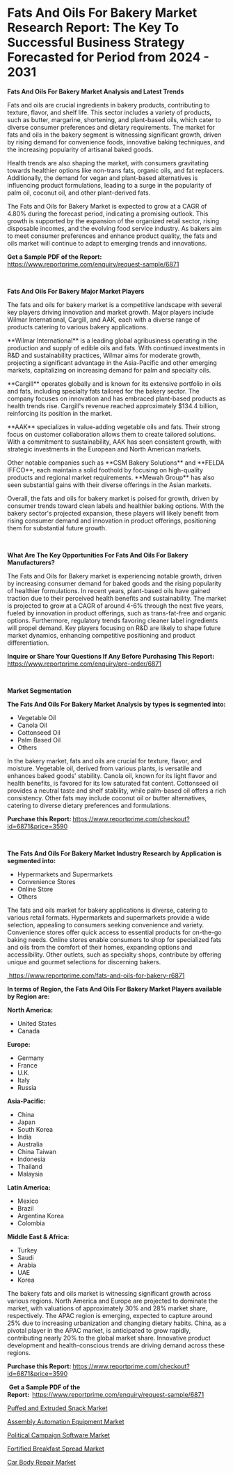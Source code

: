 <p><h1>Fats And Oils For Bakery Market Research Report: The Key To Successful Business Strategy Forecasted for Period from 2024 - 2031</h1></p><p><strong>Fats And Oils For Bakery Market Analysis and Latest Trends</strong></p>
<p><p>Fats and oils are crucial ingredients in bakery products, contributing to texture, flavor, and shelf life. This sector includes a variety of products, such as butter, margarine, shortening, and plant-based oils, which cater to diverse consumer preferences and dietary requirements. The market for fats and oils in the bakery segment is witnessing significant growth, driven by rising demand for convenience foods, innovative baking techniques, and the increasing popularity of artisanal baked goods.</p><p>Health trends are also shaping the market, with consumers gravitating towards healthier options like non-trans fats, organic oils, and fat replacers. Additionally, the demand for vegan and plant-based alternatives is influencing product formulations, leading to a surge in the popularity of palm oil, coconut oil, and other plant-derived fats.</p><p>The Fats and Oils for Bakery Market is expected to grow at a CAGR of 4.80% during the forecast period, indicating a promising outlook. This growth is supported by the expansion of the organized retail sector, rising disposable incomes, and the evolving food service industry. As bakers aim to meet consumer preferences and enhance product quality, the fats and oils market will continue to adapt to emerging trends and innovations.</p></p>
<p><strong>Get a Sample PDF of the Report:&nbsp;</strong> <a href="https://www.reportprime.com/enquiry/request-sample/6871">https://www.reportprime.com/enquiry/request-sample/6871</a></p>
<p>&nbsp;</p>
<p><strong>Fats And Oils For Bakery Major Market Players</strong></p>
<p><p>The fats and oils for bakery market is a competitive landscape with several key players driving innovation and market growth. Major players include Wilmar International, Cargill, and AAK, each with a diverse range of products catering to various bakery applications.</p><p>**Wilmar International** is a leading global agribusiness operating in the production and supply of edible oils and fats. With continued investments in R&D and sustainability practices, Wilmar aims for moderate growth, projecting a significant advantage in the Asia-Pacific and other emerging markets, capitalizing on increasing demand for palm and specialty oils.</p><p>**Cargill** operates globally and is known for its extensive portfolio in oils and fats, including specialty fats tailored for the bakery sector. The company focuses on innovation and has embraced plant-based products as health trends rise. Cargill's revenue reached approximately $134.4 billion, reinforcing its position in the market.</p><p>**AAK** specializes in value-adding vegetable oils and fats. Their strong focus on customer collaboration allows them to create tailored solutions. With a commitment to sustainability, AAK has seen consistent growth, with strategic investments in the European and North American markets.</p><p>Other notable companies such as **CSM Bakery Solutions** and **FELDA IFFCO**, each maintain a solid foothold by focusing on high-quality products and regional market requirements. **Mewah Group** has also seen substantial gains with their diverse offerings in the Asian markets.</p><p>Overall, the fats and oils for bakery market is poised for growth, driven by consumer trends toward clean labels and healthier baking options. With the bakery sector's projected expansion, these players will likely benefit from rising consumer demand and innovation in product offerings, positioning them for substantial future growth.</p></p>
<p>&nbsp;</p>
<p><strong>What Are The Key Opportunities For Fats And Oils For Bakery Manufacturers?</strong></p>
<p><p>The Fats and Oils for Bakery market is experiencing notable growth, driven by increasing consumer demand for baked goods and the rising popularity of healthier formulations. In recent years, plant-based oils have gained traction due to their perceived health benefits and sustainability. The market is projected to grow at a CAGR of around 4-6% through the next five years, fueled by innovation in product offerings, such as trans-fat-free and organic options. Furthermore, regulatory trends favoring cleaner label ingredients will propel demand. Key players focusing on R&D are likely to shape future market dynamics, enhancing competitive positioning and product differentiation.</p></p>
<p><strong>Inquire or Share Your Questions If Any Before Purchasing This Report:</strong> <a href="https://www.reportprime.com/enquiry/pre-order/6871">https://www.reportprime.com/enquiry/pre-order/6871</a></p>
<p>&nbsp;</p>
<p><strong>Market Segmentation</strong></p>
<p><strong>The Fats And Oils For Bakery Market Analysis by types is segmented into:</strong></p>
<p><ul><li>Vegetable Oil</li><li>Canola Oil</li><li>Cottonseed Oil</li><li>Palm Based Oil</li><li>Others</li></ul></p>
<p><p>In the bakery market, fats and oils are crucial for texture, flavor, and moisture. Vegetable oil, derived from various plants, is versatile and enhances baked goods' stability. Canola oil, known for its light flavor and health benefits, is favored for its low saturated fat content. Cottonseed oil provides a neutral taste and shelf stability, while palm-based oil offers a rich consistency. Other fats may include coconut oil or butter alternatives, catering to diverse dietary preferences and formulations.</p></p>
<p><strong>Purchase this Report:&nbsp;</strong><a href="https://www.reportprime.com/checkout?id=6871&price=3590">https://www.reportprime.com/checkout?id=6871&price=3590</a></p>
<p>&nbsp;</p>
<p><strong>The Fats And Oils For Bakery Market Industry Research by Application is segmented into:</strong></p>
<p><ul><li>Hypermarkets and Supermarkets</li><li>Convenience Stores</li><li>Online Store</li><li>Others</li></ul></p>
<p><p>The fats and oils market for bakery applications is diverse, catering to various retail formats. Hypermarkets and supermarkets provide a wide selection, appealing to consumers seeking convenience and variety. Convenience stores offer quick access to essential products for on-the-go baking needs. Online stores enable consumers to shop for specialized fats and oils from the comfort of their homes, expanding options and accessibility. Other outlets, such as specialty shops, contribute by offering unique and gourmet selections for discerning bakers.</p></p>
<p><a href="https://www.reportprime.com/fats-and-oils-for-bakery-r6871">&nbsp;https://www.reportprime.com/fats-and-oils-for-bakery-r6871</a></p>
<p><strong>In terms of Region, the Fats And Oils For Bakery Market Players available by Region are:</strong></p>
<p>
    <p> <strong> North America: </strong>
        <ul>
            <li>United States</li>
            <li>Canada</li>
        </ul>
        </p> 
    <p> <strong> Europe: </strong>
        <ul>
            <li>Germany</li>
            <li>France</li>
            <li>U.K.</li>
            <li>Italy</li>
            <li>Russia</li>
        </ul>
        </p> 
    <p> <strong> Asia-Pacific: </strong>
        <ul>
            <li>China</li>
            <li>Japan</li>
            <li>South Korea</li>
            <li>India</li>
            <li>Australia</li>
            <li>China Taiwan</li>
            <li>Indonesia</li>
            <li>Thailand</li>
            <li>Malaysia</li>
        </ul>
        </p> 
    <p> <strong> Latin America: </strong>
        <ul>
            <li>Mexico</li>
            <li>Brazil</li>
            <li>Argentina Korea</li>
            <li>Colombia</li>
        </ul>
        </p> 
    <p> <strong> Middle East & Africa: </strong>
        <ul>
            <li>Turkey</li>
            <li>Saudi</li>
            <li>Arabia</li>
            <li>UAE</li>
            <li>Korea</li>
        </ul>
    </p>
    </p>
<p><p>The bakery fats and oils market is witnessing significant growth across various regions. North America and Europe are projected to dominate the market, with valuations of approximately 30% and 28% market share, respectively. The APAC region is emerging, expected to capture around 25% due to increasing urbanization and changing dietary habits. China, as a pivotal player in the APAC market, is anticipated to grow rapidly, contributing nearly 20% to the global market share. Innovative product development and health-conscious trends are driving demand across these regions.</p></p>
<p><strong>Purchase this Report: </strong><a href="https://www.reportprime.com/checkout?id=6871&price=3590">https://www.reportprime.com/checkout?id=6871&price=3590</a></p>
<p>&nbsp;<strong>Get a Sample PDF of the Report:&nbsp;&nbsp;</strong><a href="https://www.reportprime.com/enquiry/request-sample/6871">https://www.reportprime.com/enquiry/request-sample/6871</a></p>
<p><strong></strong></p>
<p><p><a href="https://github.com/carengczpoe/Market-Research-Report-List-1/blob/main/puffed-and-extruded-snack-market.md">Puffed and Extruded Snack Market</a></p><p><a href="https://issuu.com/reportprime-2/docs/assembly-automation-equipment-marke_22f0ab6be8a6b8">Assembly Automation Equipment Market</a></p><p><a href="https://medium.com/@michael.parsons65654/what-innovations-are-shaping-the-political-campaign-software-market-6b89ef3855d7">Political Campaign Software Market</a></p><p><a href="https://github.com/SamiaHussain82/Market-Research-Report-List-1/blob/main/fortified-breakfast-spread-market.md">Fortified Breakfast Spread Market</a></p><p><a href="https://www.linkedin.com/pulse/how-car-body-repair-market-evolved-key-trends-regional-xxqcc?trackingId=X2qL9yGXQ4O7gYhl8DDhOA%3D%3D">Car Body Repair Market</a></p></p>